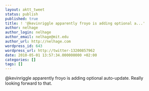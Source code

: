 ```yaml
---
layout: aktt_tweet
status: publish
published: true
title: ! '@kevinriggle apparently froyo is adding optional a...'
author: nelhage
author_login: nelhage
author_email: nelhage@mit.edu
author_url: http://nelhage.com
wordpress_id: 643
wordpress_url: http://twitter-13200857962
date: 2010-05-01 13:57:34.000000000 +02:00
categories: []
tags: []
---
```

@kevinriggle apparently froyo is adding optional auto-update. Really looking forward to that.
